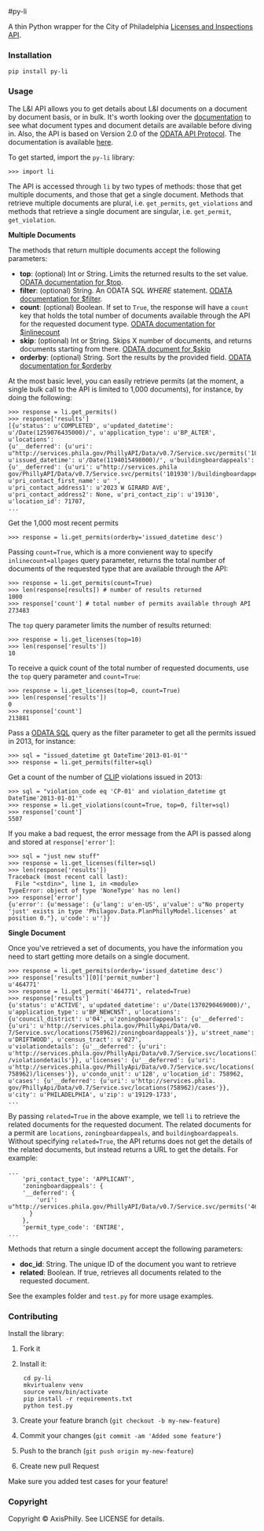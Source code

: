 #py-li

A thin Python wrapper for the City of Philadelphia [Licenses and Inspections API](http://phlapi.com/licenseapi.html).

### Installation

    pip install py-li

### Usage

The L&I API allows you to get details about L&I documents on a document by document basis, or in bulk. It's worth looking over the [documentation](http://phlapi.com/licenseapi.html) to see what document types and document details are available before diving in. Also, the API is based on Version 2.0 of the [ODATA API Protocol](http://www.odata.org/). The documentation is available [here](http://www.odata.org/documentation/odata-v2-documentation/uri-conventions/#Introduction). 

To get started, import the `py-li` library:

    >>> import li

The API is accessed through `li` by two types of methods: those that get multiple documents, and those that get a single document. Methods that retrieve multiple documents are plural, i.e. `get_permits`, `get_violations` and methods that retrieve a single document are singular, i.e. `get_permit`, `get_violation`.

**Multiple Documents**

The methods that return multiple documents accept the following parameters:

- **top**: (optional) Int or String. Limits the returned results to the set value. [ODATA documentation for $top](http://www.odata.org/documentation/odata-v2-documentation/uri-conventions/#43_Top_System_Query_Option_top).
- **filter**: (optional) String. An ODATA SQL *WHERE* statement. [ODATA documentation for $filter](http://www.odata.org/documentation/odata-v2-documentation/uri-conventions/#45_Filter_System_Query_Option_filter).
- **count**: (optional) Boolean. If set to `True`, the response will have a `count` key that holds the total number of documents available through the API for the requested document type. [ODATA documentation for $inlinecount](http://www.odata.org/documentation/odata-v2-documentation/uri-conventions/#49_Inlinecount_System_Query_Option_inlinecount)
- **skip**: (optional) Int or String. Skips X number of documents, and returns documents starting from there. [ODATA document for $skip](http://www.odata.org/documentation/odata-v2-documentation/uri-conventions/#44_Skip_System_Query_Option_skip)
- **orderby**: (optional) String. Sort the results by the provided field. [ODATA documentation for $orderby](http://www.odata.org/documentation/odata-v2-documentation/uri-conventions/#42_Orderby_System_Query_Option_orderby)

At the most basic level, you can easily retrieve permits (at the moment, a single bulk call to the API is limited to 1,000 documents), for instance, by doing the following:

    >>> response = li.get_permits()
    >>> response['results']
    [{u'status': u'COMPLETED', u'updated_datetime': u'/Date(1259076435000)/', u'application_type': u'BP_ALTER', u'locations': 
    {u'__deferred': {u'uri': u"http://services.phila.gov/PhillyAPI/Data/v0.7/Service.svc/permits('101930')/locations"}},
    u'issued_datetime': u'/Date(1194015498000)/', u'buildingboardappeals': {u'__deferred': {u'uri': u"http://services.phila
    gov/PhillyAPI/Data/v0.7/Service.svc/permits('101930')/buildingboardappeals"}}, u'pri_contact_first_name': u' ',
    u'pri_contact_address1': u'2023 W GIRARD AVE', u'pri_contact_address2': None, u'pri_contact_zip': u'19130', u'location_id': 71707,
    ...

Get the 1,000 most recent permits

    >>> response = li.get_permits(orderby='issued_datetime desc')

Passing `count=True`, which is a more convienent way to specify `inlinecount=allpages` query parameter, returns the total number of documents of the requested type that are available through the API:

    >>> response = li.get_permits(count=True)
    >>> len(response[results]) # number of results returned
    1000
    >>> response['count'] # total number of permits available through API
    273483

The `top` query parameter limits the number of results returned:

    >>> response = li.get_licenses(top=10)
    >>> len(response['results'])
    10

To receive a quick count of the total number of requested documents, use the `top` query parameter and `count=True`:

    >>> response = li.get_licenses(top=0, count=True)
    >>> len(response['results'])
    0
    >>> response['count']
    213881

Pass a [ODATA SQL](http://www.odata.org/documentation/odata-v2-documentation/uri-conventions/#45_Filter_System_Query_Option_filter) query as the filter parameter to get all the permits issued in 2013, for instance:

    >>> sql = "issued_datetime gt DateTime'2013-01-01'"
    >>> response = li.get_permits(filter=sql)

Get a count of the number of [CLIP](http://www.phila.gov/qualityoflife//index.html) violations issued in 2013:

    >>> sql = "violation_code eq 'CP-01' and violation_datetime gt DateTime'2013-01-01'"
    >>> response = li.get_violations(count=True, top=0, filter=sql)
    >>> response['count']
    5507

If you make a bad request, the error message from the API is passed along and stored at `response['error']`:

    >>> sql = "just new stuff"
    >>> response = li.get_licenses(filter=sql)
    >>> len(response['results'])
    Traceback (most recent call last):
      File "<stdin>", line 1, in <module>
    TypeError: object of type 'NoneType' has no len()
    >>> response['error']
    {u'error': {u'message': {u'lang': u'en-US', u'value': u"No property 'just' exists in type 'Philagov.Data.PlanPhillyModel.licenses' at position 0."}, u'code': u''}}

**Single Document**

Once you've retrieved a set of documents, you have the information you need to start getting more details on a single document.

    >>> response = li.get_permits(orderby='issued_datetime desc')
    >>> response['results'][0]['permit_number']
    u'464771'
    >>> response = li.get_permit('464771', related=True)
    >>> response['results']
    {u'status': u'ACTIVE', u'updated_datetime': u'/Date(1370290469000)/', u'application_type': u'BP_NEWCNST', u'locations': 
    {u'council_district': u'04', u'zoningboardappeals': {u'__deferred': {u'uri': u'http://services.phila.gov/PhillyApi/Data/v0.
    7/Service.svc/locations(758962)/zoningboardappeals'}}, u'street_name': u'DRIFTWOOD', u'census_tract': u'027', 
    u'violationdetails': {u'__deferred': {u'uri': u'http://services.phila.gov/PhillyApi/Data/v0.7/Service.svc/locations(758962)
    /violationdetails'}}, u'licenses': {u'__deferred': {u'uri': u'http://services.phila.gov/PhillyApi/Data/v0.7/Service.svc/locations(
    758962)/licenses'}}, u'condo_unit': u'128', u'location_id': 758962, u'cases': {u'__deferred': {u'uri': u'http://services.phila.
    gov/PhillyApi/Data/v0.7/Service.svc/locations(758962)/cases'}}, u'city': u'PHILADELPHIA', u'zip': u'19129-1733',
    ...

By passing `related=True` in the above example, we tell `li` to retrieve the related documents for the requested document. The related documents for a permit are `locations`, `zoningboardappeals`, and `buildingboardappeals`. Without specifying `related=True`, the API returns does not get the details of the related documents, but instead returns a URL to get the details. For example:

    ...
        'pri_contact_type': 'APPLICANT',
        'zoningboardappeals': {
        '__deferred': {
            'uri': u"http://services.phila.gov/PhillyAPI/Data/v0.7/Service.svc/permits('464771')/zoningboardappeals"
          }
        },
        'permit_type_code': 'ENTIRE',
    ...

Methods that return a single document accept the following parameters:

- **doc_id**: String. The unique ID of the document you want to retrieve
- **related**: Boolean. If true, retrieves all documents related to the requested document.

See the examples folder and `test.py` for more usage examples.

### Contributing

Install the library:

1. Fork it
2. Install it: 
    
        cd py-li
        mkvirtualenv venv
        source venv/bin/activate
        pip install -r requirements.txt
        python test.py

3. Create your feature branch (`git checkout -b my-new-feature`)
4. Commit your changes (`git commit -am 'Added some feature'`)
5. Push to the branch (`git push origin my-new-feature`)
6. Create new pull Request

Make sure you added test cases for your feature!

### Copyright

Copyright © AxisPhilly. See LICENSE for details.
